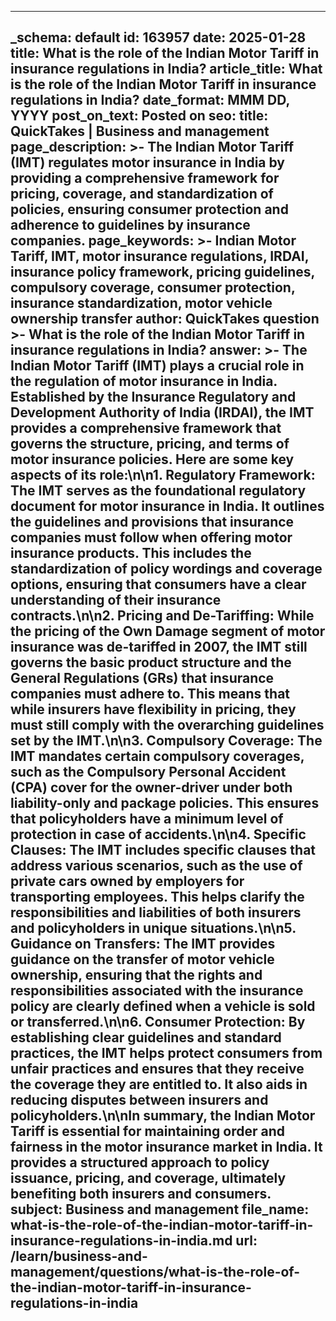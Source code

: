 
---
_schema: default
id: 163957
date: 2025-01-28
title: What is the role of the Indian Motor Tariff in insurance regulations in India?
article_title: What is the role of the Indian Motor Tariff in insurance regulations in India?
date_format: MMM DD, YYYY
post_on_text: Posted on
seo:
  title: QuickTakes | Business and management
  page_description: >-
    The Indian Motor Tariff (IMT) regulates motor insurance in India by providing a comprehensive framework for pricing, coverage, and standardization of policies, ensuring consumer protection and adherence to guidelines by insurance companies.
  page_keywords: >-
    Indian Motor Tariff, IMT, motor insurance regulations, IRDAI, insurance policy framework, pricing guidelines, compulsory coverage, consumer protection, insurance standardization, motor vehicle ownership transfer
author: QuickTakes
question >-
    What is the role of the Indian Motor Tariff in insurance regulations in India?
answer: >-
    The Indian Motor Tariff (IMT) plays a crucial role in the regulation of motor insurance in India. Established by the Insurance Regulatory and Development Authority of India (IRDAI), the IMT provides a comprehensive framework that governs the structure, pricing, and terms of motor insurance policies. Here are some key aspects of its role:\n\n1. **Regulatory Framework**: The IMT serves as the foundational regulatory document for motor insurance in India. It outlines the guidelines and provisions that insurance companies must follow when offering motor insurance products. This includes the standardization of policy wordings and coverage options, ensuring that consumers have a clear understanding of their insurance contracts.\n\n2. **Pricing and De-Tariffing**: While the pricing of the Own Damage segment of motor insurance was de-tariffed in 2007, the IMT still governs the basic product structure and the General Regulations (GRs) that insurance companies must adhere to. This means that while insurers have flexibility in pricing, they must still comply with the overarching guidelines set by the IMT.\n\n3. **Compulsory Coverage**: The IMT mandates certain compulsory coverages, such as the Compulsory Personal Accident (CPA) cover for the owner-driver under both liability-only and package policies. This ensures that policyholders have a minimum level of protection in case of accidents.\n\n4. **Specific Clauses**: The IMT includes specific clauses that address various scenarios, such as the use of private cars owned by employers for transporting employees. This helps clarify the responsibilities and liabilities of both insurers and policyholders in unique situations.\n\n5. **Guidance on Transfers**: The IMT provides guidance on the transfer of motor vehicle ownership, ensuring that the rights and responsibilities associated with the insurance policy are clearly defined when a vehicle is sold or transferred.\n\n6. **Consumer Protection**: By establishing clear guidelines and standard practices, the IMT helps protect consumers from unfair practices and ensures that they receive the coverage they are entitled to. It also aids in reducing disputes between insurers and policyholders.\n\nIn summary, the Indian Motor Tariff is essential for maintaining order and fairness in the motor insurance market in India. It provides a structured approach to policy issuance, pricing, and coverage, ultimately benefiting both insurers and consumers.
subject: Business and management
file_name: what-is-the-role-of-the-indian-motor-tariff-in-insurance-regulations-in-india.md
url: /learn/business-and-management/questions/what-is-the-role-of-the-indian-motor-tariff-in-insurance-regulations-in-india
---

&nbsp;
